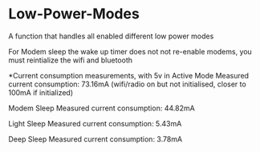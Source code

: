 # Low-Power-Modes
A function that handles all enabled different low power modes

For Modem sleep the wake up timer does not not re-enable modems, you must reintialize the wifi and bluetooth

*Current consumption measurements, with 5v in
Active Mode
Measured current consumption: 73.16mA (wifi/radio on but not initialised, closer to 100mA if initialized)

Modem Sleep
Measured current consumption: 44.82mA

Light Sleep
Measured current consumption: 5.43mA

Deep Sleep
Measured current consumption: 3.78mA

